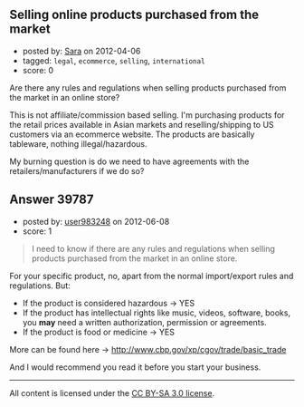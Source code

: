 ## Selling online products purchased from the market

- posted by: [Sara](https://stackexchange.com/users/-1/9010-sara) on 2012-04-06
- tagged: `legal`, `ecommerce`, `selling`, `international`
- score: 0

Are there any rules and regulations when selling products purchased from the market in an online store?

This is not affiliate/commission based selling. I'm purchasing products for the retail prices available in Asian markets and reselling/shipping to US customers via an ecommerce website. The products are basically tableware, nothing illegal/hazardous. 

My burning question is do we need to have agreements with the retailers/manufacturers if we do so?



## Answer 39787

- posted by: [user983248](https://stackexchange.com/users/-1/17900-user983248) on 2012-06-08
- score: 1

> I need to know if there are any rules and regulations when selling products purchased from the market in an online store.

For your specific product, no, apart from the normal import/export rules and regulations. But:

 - If the product is considered hazardous -> YES
 - If the product has intellectual rights like music, videos, software, books, you **may** need a written authorization, permission or agreements.
 - If the product is food or medicine  -> YES

More can be found here -> http://www.cbp.gov/xp/cgov/trade/basic_trade

And I would recommend you read it before you start your business.





---

All content is licensed under the [CC BY-SA 3.0 license](https://creativecommons.org/licenses/by-sa/3.0/).

